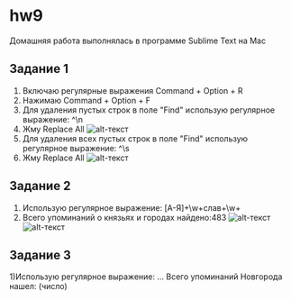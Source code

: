 # hw9

Домашняя работа выполнялась в программе Sublime Text на Mac 

## Задание 1 
1) Включаю регулярные выражения Command + Option + R
2) Нажимаю Command + Option + F
3) Для удаления пустых строк в поле "Find" использую регулярное выражение: ^\n  
4) Жму Replace All
![alt-текст](https://pp.userapi.com/c845418/v845418680/654a1/XDS0GHRlPZQ.jpg)
5) Для удаления всех пустых строк в поле "Find" использую регулярное выражение: ^\s  
6) Жму Replace All
![alt-текст](https://pp.userapi.com/c845418/v845418680/654ab/E8bdMw4oEsI.jpg)

## Задание 2
1) Использую регулярное выражение: [A-Я]+\w+слав+\w+ 
2) Всего упоминаний о князьях и городах найдено:483
![alt-текст](https://pp.userapi.com/c845322/v845322680/68c1d/drfpzW5VDa0.jpg)
![alt-текст](https://pp.userapi.com/c846418/v846418212/6049f/H4MpK5eT6FQ.jpg)

## Задание 3
1)Использую регулярное выражение: ... Всего упоминаний Новгорода нашел: (число)
